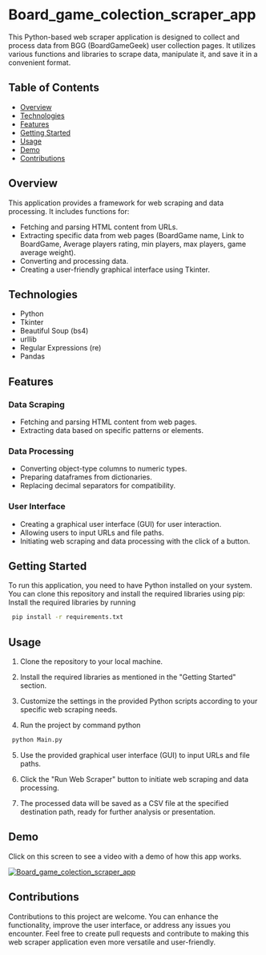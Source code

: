 # Board_game_colection_scraper_app
 
This Python-based web scraper application is designed to collect and process data from BGG (BoardGameGeek) user collection pages. It utilizes various functions and libraries to scrape data, manipulate it, and save it in a convenient format.

## Table of Contents
- [Overview](#overview)
- [Technologies](#technologies)
- [Features](#features)
- [Getting Started](#getting-started)
- [Usage](#usage)
- [Demo](#demo)
- [Contributions](#contributions)

## Overview

This application provides a framework for web scraping and data processing. It includes functions for:

- Fetching and parsing HTML content from URLs.
- Extracting specific data from web pages
  (BoardGame name, Link to BoardGame, Average players rating, min players, max players, game average weight).
- Converting and processing data.
- Creating a user-friendly graphical interface using Tkinter.

## Technologies

- Python
- Tkinter
- Beautiful Soup (bs4)
- urllib
- Regular Expressions (re)
- Pandas

## Features

### Data Scraping
- Fetching and parsing HTML content from web pages.
- Extracting data based on specific patterns or elements.

### Data Processing
- Converting object-type columns to numeric types.
- Preparing dataframes from dictionaries.
- Replacing decimal separators for compatibility.

### User Interface
- Creating a graphical user interface (GUI) for user interaction.
- Allowing users to input URLs and file paths.
- Initiating web scraping and data processing with the click of a button.

## Getting Started

To run this application, you need to have Python installed on your system. You can clone this repository and install the required libraries using pip:
Install the required libraries by running
```bash
 pip install -r requirements.txt
```

## Usage

1. Clone the repository to your local machine.

2. Install the required libraries as mentioned in the "Getting Started" section.

3. Customize the settings in the provided Python scripts according to your specific web scraping needs.
4. Run the project by command python
```bash
 python Main.py
```
5. Use the provided graphical user interface (GUI) to input URLs and file paths.

6. Click the "Run Web Scraper" button to initiate web scraping and data processing.

7. The processed data will be saved as a CSV file at the specified destination path, ready for further analysis or presentation.

## Demo
Click on this screen to see a video with a demo of how this app works.

[![Board_game_colection_scraper_app]([http://img.youtube.com/vi/ffNtDCFeqZA/0.jpg)](http://www.youtube.com/watch?v=ffNtDCFeqZA](https://youtu.be/wHLC_9bBoXI))

## Contributions

Contributions to this project are welcome. You can enhance the functionality, improve the user interface, or address any issues you encounter. Feel free to create pull requests and contribute to making this web scraper application even more versatile and user-friendly.
